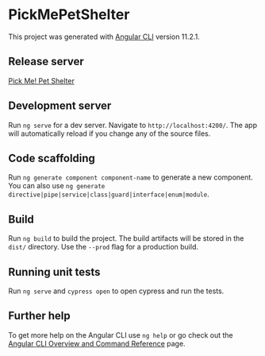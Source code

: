 # PickMePetShelter

This project was generated with [Angular CLI](https://github.com/angular/angular-cli) version 11.2.1.

## Release server
 [Pick Me! Pet Shelter](https://pick-me--pet-shelter.web.app/)

## Development server

Run `ng serve` for a dev server. Navigate to `http://localhost:4200/`. The app will automatically reload if you change any of the source files.

## Code scaffolding

Run `ng generate component component-name` to generate a new component. You can also use `ng generate directive|pipe|service|class|guard|interface|enum|module`.

## Build

Run `ng build` to build the project. The build artifacts will be stored in the `dist/` directory. Use the `--prod` flag for a production build.

## Running unit tests

Run `ng serve` and `cypress open` to open cypress and run the tests.

## Further help

To get more help on the Angular CLI use `ng help` or go check out the [Angular CLI Overview and Command Reference](https://angular.io/cli) page.
